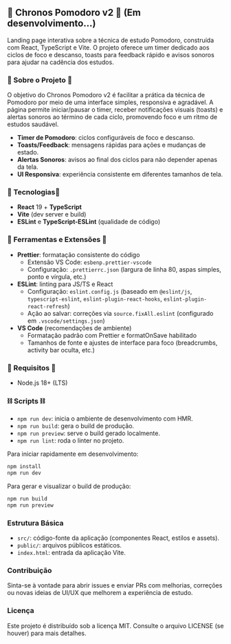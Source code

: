 ## 🍃 Chronos Pomodoro v2 🍃 (Em desenvolvimento...)

Landing page interativa sobre a técnica de estudo Pomodoro, construída com
React, TypeScript e Vite. O projeto oferece um timer dedicado aos ciclos de foco
e descanso, toasts para feedback rápido e avisos sonoros para ajudar na cadência
dos estudos.

### 🔋 Sobre o Projeto 🔋

O objetivo do Chronos Pomodoro v2 é facilitar a prática da técnica de Pomodoro
por meio de uma interface simples, responsiva e agradável. A página permite
iniciar/pausar o timer, receber notificações visuais (toasts) e alertas sonoros
ao término de cada ciclo, promovendo foco e um ritmo de estudos saudável.

- **Timer de Pomodoro**: ciclos configuráveis de foco e descanso.
- **Toasts/Feedback**: mensagens rápidas para ações e mudanças de estado.
- **Alertas Sonoros**: avisos ao final dos ciclos para não depender apenas da
  tela.
- **UI Responsiva**: experiência consistente em diferentes tamanhos de tela.

### 🔌 Tecnologias🔌

- **React** 19 + **TypeScript**
- **Vite** (dev server e build)
- **ESLint** e **TypeScript-ESLint** (qualidade de código)

### 🧩 Ferramentas e Extensões 🧩

- **Prettier**: formatação consistente do código
  - Extensão VS Code: `esbenp.prettier-vscode`
  - Configuração: `.prettierrc.json` (largura de linha 80, aspas simples, ponto
    e vírgula, etc.)
- **ESLint**: linting para JS/TS e React
  - Configuração: `eslint.config.js` (baseado em `@eslint/js`,
    `typescript-eslint`, `eslint-plugin-react-hooks`,
    `eslint-plugin-react-refresh`)
  - Ação ao salvar: correções via `source.fixAll.eslint` (configurado em
    `.vscode/settings.json`)
- **VS Code** (recomendações de ambiente)
  - Formatação padrão com Prettier e formatOnSave habilitado
  - Tamanhos de fonte e ajustes de interface para foco (breadcrumbs, activity
    bar oculta, etc.)

### 🧪 Requisitos 🧪

- Node.js 18+ (LTS)

### ⛓️ Scripts ⛓️

- `npm run dev`: inicia o ambiente de desenvolvimento com HMR.
- `npm run build`: gera o build de produção.
- `npm run preview`: serve o build gerado localmente.
- `npm run lint`: roda o linter no projeto.

Para iniciar rapidamente em desenvolvimento:

```bash
npm install
npm run dev
```

Para gerar e visualizar o build de produção:

```bash
npm run build
npm run preview
```

### Estrutura Básica

- `src/`: código-fonte da aplicação (componentes React, estilos e assets).
- `public/`: arquivos públicos estáticos.
- `index.html`: entrada da aplicação Vite.

### Contribuição

Sinta-se à vontade para abrir issues e enviar PRs com melhorias, correções ou
novas ideias de UI/UX que melhorem a experiência de estudo.

### Licença

Este projeto é distribuído sob a licença MIT. Consulte o arquivo LICENSE (se
houver) para mais detalhes.
